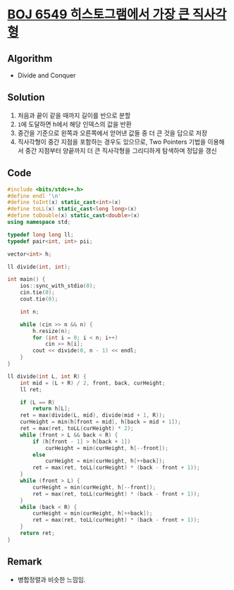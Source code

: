 # [BOJ 6549 히스토그램에서 가장 큰 직사각형](https://www.acmicpc.net/problem/6549)

## Algorithm
* Divide and Conquer

## Solution
1. 처음과 끝이 같을 때까지 길이를 반으로 분할
2. ```1```에 도달하면 h에서 해당 인덱스의 값을 반환
3. 중간을 기준으로 왼쪽과 오른쪽에서 얻어낸 값들 중 더 큰 것을 답으로 저장
4. 직사각형이 중간 지점을 포함하는 경우도 있으므로, Two Pointers 기법을 이용해서 중간 지점부터 양끝까지 더 큰 직사각형을 그리디하게 탐색하며 정답을 갱신

## Code
```cpp
#include <bits/stdc++.h>
#define endl '\n'
#define toInt(x) static_cast<int>(x)
#define toLL(x) static_cast<long long>(x)
#define toDouble(x) static_cast<double>(x)
using namespace std;

typedef long long ll;
typedef pair<int, int> pii;

vector<int> h;

ll divide(int, int);

int main() {
	ios::sync_with_stdio(0);
	cin.tie(0);
	cout.tie(0);

	int n;

	while (cin >> n && n) {
		h.resize(n);
		for (int i = 0; i < n; i++)
			cin >> h[i];
		cout << divide(0, n - 1) << endl;
	}
}

ll divide(int L, int R) {
	int mid = (L + R) / 2, front, back, curHeight;
	ll ret;

	if (L == R)
		return h[L];
	ret = max(divide(L, mid), divide(mid + 1, R));
	curHeight = min(h[front = mid], h[back = mid + 1]);
	ret = max(ret, toLL(curHeight) * 2);
	while (front > L && back < R) {
		if (h[front - 1] > h[back + 1])
			curHeight = min(curHeight, h[--front]);
		else
			curHeight = min(curHeight, h[++back]);
		ret = max(ret, toLL(curHeight) * (back - front + 1));
	}
	while (front > L) {
		curHeight = min(curHeight, h[--front]);
		ret = max(ret, toLL(curHeight) * (back - front + 1));
	}
	while (back < R) {
		curHeight = min(curHeight, h[++back]);
		ret = max(ret, toLL(curHeight) * (back - front + 1));
	}
	return ret;
}
```

## Remark
* 병합정렬과 비슷한 느낌임.